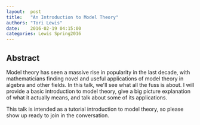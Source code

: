 ```yaml
--- 
layout:  post 
title:   "An Introduction to Model Theory"
authors: "Tori Lewis" 
date:    2016-02-19 04:15:00 
categories: Lewis Spring2016
--- 
```


## Abstract

Model theory has seen a massive rise in popularity in the last decade, with
mathematicians finding novel and useful applications of model theory in algebra
and other fields. In this talk, we'll see what all the fuss is about. I will
provide a basic introduction to model theory, give a big picture explanation of
what it actually means, and talk about some of its applications. 

This talk is intended as a tutorial introduction to model theory, so please show
up ready to join in the conversation.


